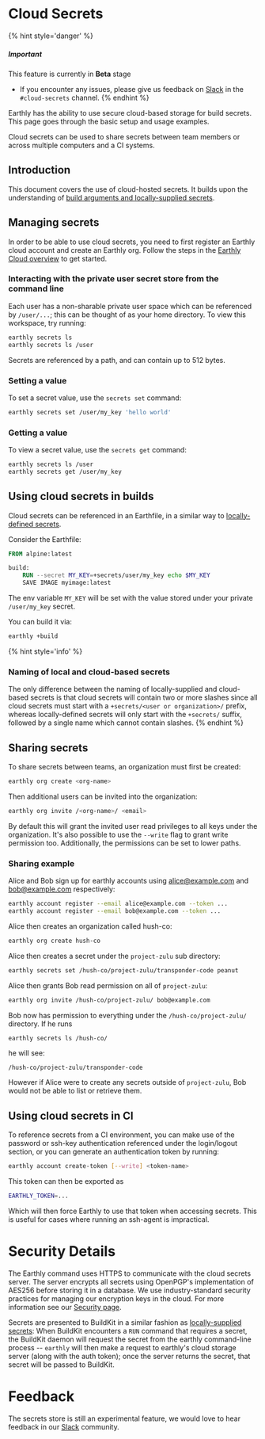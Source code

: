 # Cloud Secrets

{% hint style='danger' %}
##### Important

This feature is currently in **Beta** stage

* If you encounter any issues, please give us feedback on [Slack](https://earthly.dev/slack) in the `#cloud-secrets` channel.
{% endhint %}

Earthly has the ability to use secure cloud-based storage for build secrets. This page goes through the basic setup and usage examples.

Cloud secrets can be used to share secrets between team members or across multiple computers and a CI systems.

## Introduction

This document covers the use of cloud-hosted secrets. It builds upon the understanding of [build arguments and locally-supplied secrets](../guides/build-args.md).

## Managing secrets

In order to be able to use cloud secrets, you need to first register an Earthly cloud account and create an Earthly org. Follow the steps in the [Earthly Cloud overview](../overview.md#getting-started) to get started.

### Interacting with the private user secret store from the command line

Each user has a non-sharable private user space which can be referenced by `/user/...`; this can be thought of as your home directory.
To view this workspace, try running:

```bash
earthly secrets ls
earthly secrets ls /user
```

Secrets are referenced by a path, and can contain up to 512 bytes.

### Setting a value

To set a secret value, use the `secrets set` command:

```bash
earthly secrets set /user/my_key 'hello world'
```

### Getting a value

To view a secret value, use the `secrets get` command:

```bash
earthly secrets ls /user
earthly secrets get /user/my_key
```

## Using cloud secrets in builds

Cloud secrets can be referenced in an Earthfile, in a similar way to [locally-defined secrets](build-args.md).

Consider the Earthfile:

```Dockerfile
FROM alpine:latest

build:
    RUN --secret MY_KEY=+secrets/user/my_key echo $MY_KEY
    SAVE IMAGE myimage:latest
```

The env variable `MY_KEY` will be set with the value stored under your private `/user/my_key` secret.

You can build it via:

```bash
earthly +build
```

{% hint style='info' %}
### Naming of local and cloud-based secrets

The only difference between the naming of locally-supplied and cloud-based secrets is that cloud secrets will contain
two or more slashes since all cloud secrets must start with a `+secrets/<user or organization>/` prefix, whereas locally-defined secrets
will only start with the `+secrets/` suffix, followed by a single name which cannot contain slashes.
{% endhint %}

## Sharing secrets

To share secrets between teams, an organization must first be created:

```bash
earthly org create <org-name>
```

Then additional users can be invited into the organization:

```bash
earthly org invite /<org-name>/ <email>
```

By default this will grant the invited user read privileges to all keys under the organization. It's also possible to
use the `--write` flag to grant write permission too. Additionally, the permissions can be set to lower paths.

### Sharing example

Alice and Bob sign up for earthly accounts using alice@example.com and bob@example.com respectively:

```bash
earthly account register --email alice@example.com --token ...
earthly account register --email bob@example.com --token ...
```

Alice then creates an organization called hush-co:

```bash
earthly org create hush-co
```

Alice then creates a secret under the `project-zulu` sub directory:

```bash
earthly secrets set /hush-co/project-zulu/transponder-code peanut
```

Alice then grants Bob read permission on all of `project-zulu`:

```bash
earthly org invite /hush-co/project-zulu/ bob@example.com
```

Bob now has permission to everything under the `/hush-co/project-zulu/` directory. If he runs

```bash
earthly secrets ls /hush-co/
```

he will see:

```
/hush-co/project-zulu/transponder-code
```

However if Alice were to create any secrets outside of `project-zulu`, Bob would not be able to list or retrieve them.

## Using cloud secrets in CI

To reference secrets from a CI environment, you can make use of the password or ssh-key authentication referenced under the login/logout section, or you can generate an authentication token by running:

```bash
earthly account create-token [--write] <token-name>
```

This token can then be exported as

```bash
EARTHLY_TOKEN=...
```

Which will then force Earthly to use that token when accessing secrets. This is useful for cases where running an ssh-agent is impractical.

# Security Details

The Earthly command uses HTTPS to communicate with the cloud secrets server. The server encrypts all secrets using OpenPGP's implementation of AES256 before storing it in a database. We use industry-standard security practices for managing our encryption keys in the cloud. For more information see our [Security page](https://earthly.dev/security).

Secrets are presented to BuildKit in a similar fashion as [locally-supplied secrets](build-args.md#storage-of-secrets):
When BuildKit encounters a `RUN` command that requires a secret, the BuildKit daemon will request the secret
from the earthly command-line process -- `earthly` will then make a request to earthly's cloud storage server
(along with the auth token); once the server returns the secret, that secret will be passed to BuildKit.

# Feedback

The secrets store is still an experimental feature, we would love to hear feedback in our  [Slack](https://earthly.dev/slack) community.
